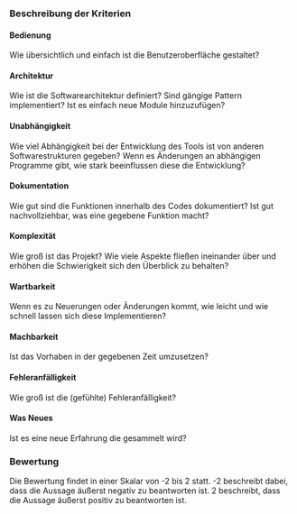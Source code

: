### Beschreibung der Kriterien

#### Bedienung

Wie übersichtlich und einfach ist die Benutzeroberfläche gestaltet?

#### Architektur

Wie ist die Softwarearchitektur definiert? Sind gängige Pattern implementiert? Ist es einfach neue Module hinzuzufügen?

#### Unabhängigkeit

Wie viel Abhängigkeit bei der Entwicklung des Tools ist von anderen Softwarestrukturen gegeben? Wenn es Änderungen an abhängigen Programme gibt, wie stark beeinflussen diese die Entwicklung?

#### Dokumentation

Wie gut sind die Funktionen innerhalb des Codes dokumentiert? Ist gut nachvollziehbar, was eine gegebene Funktion macht?

#### Komplexität

Wie groß ist das Projekt? Wie viele Aspekte fließen ineinander über und erhöhen die Schwierigkeit sich den Überblick zu behalten?

#### Wartbarkeit

Wenn es zu Neuerungen oder Änderungen kommt, wie leicht und wie schnell lassen sich diese Implementieren?

#### Machbarkeit

Ist das Vorhaben in der gegebenen Zeit umzusetzen?

#### Fehleranfälligkeit

Wie groß ist die (gefühlte) Fehleranfälligkeit?

#### Was Neues

Ist es eine neue Erfahrung die gesammelt wird?


### Bewertung

Die Bewertung findet in einer Skalar von -2 bis 2 statt. -2 beschreibt dabei, dass die Aussage äußerst negativ zu beantworten ist. 2 beschreibt, dass die Aussage äußerst positiv zu beantworten ist.

